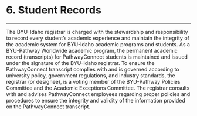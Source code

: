 
6\. Student Records
===================




---






The BYU\-Idaho registrar is charged with the stewardship and responsibility to record every student’s academic experience and maintain the integrity of the academic system for BYU\-Idaho academic programs and students. As a BYU\-Pathway Worldwide academic program, the permanent academic record (transcripts) for PathwayConnect students is maintained and issued under the signature of the BYU\-Idaho registrar. To ensure the PathwayConnect transcript complies with and is governed according to university policy, government regulations, and industry standards, the registrar (or designee), is a voting member of the BYU\-Pathway Policies Committee and the Academic Exceptions Committee. The registrar consults with and advises PathwayConnect employees regarding proper policies and procedures to ensure the integrity and validity of the information provided on the PathwayConnect transcript.






